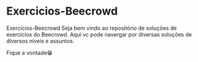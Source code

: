 # Exercicios-Beecrowd
Exercicios-Beecrowd Seja bem vindo ao repositório de soluções de exercícios do Beecrowd. Aqui vc pode navergar por diversas soluções de diversos níveis e assuntos.

Fique a vontade😁

